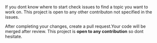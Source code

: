If you dont know where to start check issues to find a topic you want to work on.
This project is open to any other contributon not specified in the issues.


After completing your changes, create a pull request.Your code will be merged after review.
This project is **open to any contribution** so dont hesitate.

